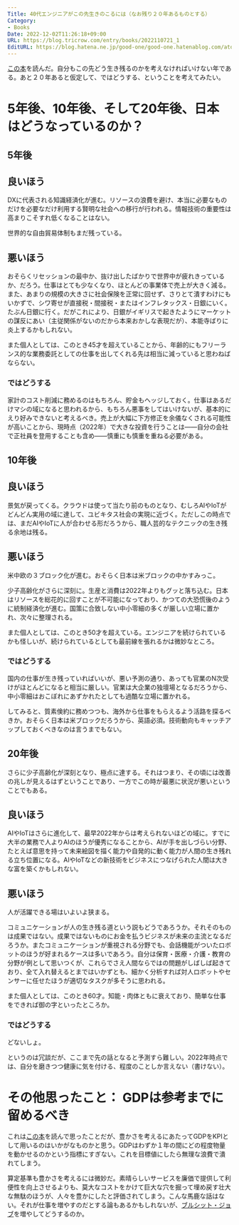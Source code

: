 ```yaml
---
Title: 40代エンジニアがこの先生きのこるには（なお残り２０年あるものとする）
Category:
- Books
Date: 2022-12-02T11:26:18+09:00
URL: https://blog.tricrow.com/entry/books/2022110721_1
EditURL: https://blog.hatena.ne.jp/good-one/good-one.hatenablog.com/atom/entry/4207112889941621793
---
```


[この本](https://amzn.to/3B1B43s)を読んだ。自分もこの先どう生き残るのかを考えなければいけない年である。あと２０年あると仮定して、ではどうする、ということを考えてみたい。

# 5年後、10年後、そして20年後、日本はどうなっているのか？

## 5年後

## 良いほう

DXに代表される知識経済化が進む。リソースの浪費を避け、本当に必要なものだけを必要なだけ利用する賢明な社会への移行が行われる。情報技術の重要性は高まりこそすれ低くなることはない。

世界的な自由貿易体制もまだ残っている。

## 悪いほう

おそらくリセッションの最中か、抜け出したばかりで世界中が疲れきっているか、だろう。仕事はとても少なくなり、ほとんどの事業体で売上が大きく減る。また、あまりの規模の大きさに社会保険を正常に回せず、さりとて潰すわけにもいかずで、シワ寄せが直接税・間接税・またはインフレタックス・日銀にいく。たぶん日銀に行く。だがこれにより、日銀がイギリスで起きたようにマーケットの謀反にあい（主従関係がないのだから本来おかしな表現だが）、本能寺ばりに炎上するかもしれない。

また個人としては、このとき45才を超えていることから、年齢的にもフリーランス的な業務委託としての仕事を出してくれる先は相当に減っていると思わねばならない。

### ではどうする

家計のコスト削減に務めるのはもちろん、貯金もヘッジしておく。仕事はあるだけマシの域になると思われるから、もちろん悪事をしてはいけないが、基本的にえり好みできないと考えるべき。売上が大幅に下方修正を余儀なくされる可能性が高いことから、現時点（2022年）で大きな投資を行うことは――自分の会社で正社員を登用することも含め――慎重にも慎重を重ねる必要がある。

## 10年後

## 良いほう

景気が戻ってくる。クラウドは使って当たり前のものとなり、むしろAIやIoTがどんどん実用の域に達して、ユビキタス社会の実現に近づく。ただしこの時点では、まだAIやIoTに人が合わせる形だろうから、職人芸的なテクニックの生き残る余地は残る。

## 悪いほう

米中欧の３ブロック化が進む。おそらく日本は米ブロックの中かすみっこ。

少子高齢化がさらに深刻に。生産と消費は2022年よりもグッと落ち込む。日本はリソースを総花的に回すことが不可能になっており、かつての大恐慌後のように統制経済化が進む。国策に合致しない中小零細の多くが厳しい立場に置かれ、次々に整理される。

また個人としては、このとき50才を超えている。エンジニアを続けられているかも怪しいが、続けられているとしても最前線を張れるかは微妙なところ。

### ではどうする

国内の仕事が生き残っていればいいが、悪い予測の通り、あっても官業のN次受けがほとんどになると相当に厳しい。官業は大企業の独壇場となるだろうから、中小零細はおこぼれにあずかれたとしても過酷な立場に置かれる。

してみると、質素倹約に務めつつも、海外から仕事をもらえるよう活路を探るべきか。おそらく日本は米ブロックだろうから、英語必須。技術動向もキャッチアップしておくべきなのは言うまでもない。


## 20年後

さらに少子高齢化が深刻となり、極点に達する。それはつまり、その頃には改善の兆しが見えるはずということであり、一方でこの時が最悪に状況が悪いということでもある。

## 良いほう

AIやIoTはさらに進化して、最早2022年からは考えられないほどの域に。すでに大半の業務で人よりAIのほうが優秀になることから、AIが手を出しづらい分野、たとえば意思を持って未来絵図を描く能力や自発的に動く能力が人間の生き残れる立ち位置になる。AIやIoTなどの新技術をビジネスにつなげられた人間は大きな富を築くかもしれない。

## 悪いほう

人が活躍できる場はいよいよ狭まる。

コミュニケーションが人の生き残る道という説もどうであろうか。それそのものは成果ではない。成果ではないものにお金を払うビジネスが未来の主流となるだろうか。またコミュニケーションが重視される分野でも、会話機能がついたロボットのほうが好まれるケースは多いであろう。自分は保育・医療・介護・教育の分野が例として思いつくが、これらでさえ人間ならではの問題がしばしば起きており、全て入れ替えるとまではいかずとも、細かく分析すれば対人ロボットやセンサーに任せたほうが適切なタスクが多そうに思われる。

また個人としては、このとき60才。知能・肉体ともに衰えており、簡単な仕事をできれば御の字といったところか。

### ではどうする

どないしょ。

というのは冗談だが、ここまで先の話となると予測すら難しい。2022年時点では、自分を磨きつつ健康に気を付ける、程度のことしか言えない（書けない）。


# その他思ったこと： GDPは参考までに留めるべき

これは[この本](https://amzn.to/3B1B43s)を読んで思ったことだが、豊かさを考えるにあたってGDPをKPIとして用いるのはいかがなものかと思う。GDPはわずか１年の間にどの程度物量を動かせるのかという指標にすぎない。これを目標値にしたら無理な浪費で潰れてしまう。

算定基準も豊かさを考えるには微妙だ。素晴らしいサービスを廉価で提供して利便性を向上させるよりも、莫大なコストをかけて巨大な穴を掘って埋め戻す壮大な無駄のほうが、人々を豊かにしたと評価されてしまう。こんな馬鹿な話はない。それが仕事を増やすのだとする論もあるかもしれないが、[ブルシット・ジョブ](https://amzn.to/3gWhtuU)を増やしてどうするのか。
